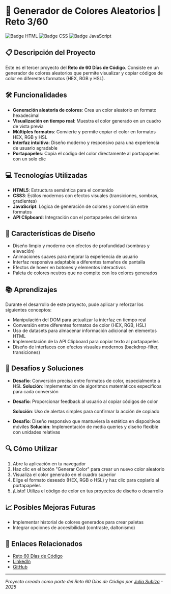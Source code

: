 # 🎨 Generador de Colores Aleatorios | Reto 3/60

![Badge HTML](https://img.shields.io/badge/HTML5-E34F26?style=for-the-badge&logo=html5&logoColor=white)
![Badge CSS](https://img.shields.io/badge/CSS3-1572B6?style=for-the-badge&logo=css3&logoColor=white)
![Badge JavaScript](https://img.shields.io/badge/JavaScript-F7DF1E?style=for-the-badge&logo=javascript&logoColor=black)

## 📋 Descripción del Proyecto

Este es el tercer proyecto del **Reto de 60 Días de Código**. Consiste en un generador de colores aleatorios que permite visualizar y copiar códigos de color en diferentes formatos (HEX, RGB y HSL).

## 🛠️ Funcionalidades

- **Generación aleatoria de colores**: Crea un color aleatorio en formato hexadecimal
- **Visualización en tiempo real**: Muestra el color generado en un cuadro de vista previa
- **Múltiples formatos**: Convierte y permite copiar el color en formatos HEX, RGB y HSL
- **Interfaz intuitiva**: Diseño moderno y responsivo para una experiencia de usuario agradable
- **Portapapeles**: Copia el código del color directamente al portapapeles con un solo clic

## 💻 Tecnologías Utilizadas

- **HTML5**: Estructura semántica para el contenido
- **CSS3**: Estilos modernos con efectos visuales (transiciones, sombras, gradientes)
- **JavaScript**: Lógica de generación de colores y conversión entre formatos
- **API Clipboard**: Integración con el portapapeles del sistema

## 🎨 Características de Diseño

- Diseño limpio y moderno con efectos de profundidad (sombras y elevación)
- Animaciones suaves para mejorar la experiencia de usuario
- Interfaz responsiva adaptable a diferentes tamaños de pantalla
- Efectos de hover en botones y elementos interactivos
- Paleta de colores neutros que no compite con los colores generados

## 📚 Aprendizajes

Durante el desarrollo de este proyecto, pude aplicar y reforzar los siguientes conceptos:

- Manipulación del DOM para actualizar la interfaz en tiempo real
- Conversión entre diferentes formatos de color (HEX, RGB, HSL)
- Uso de datasets para almacenar información adicional en elementos HTML
- Implementación de la API Clipboard para copiar texto al portapapeles
- Diseño de interfaces con efectos visuales modernos (backdrop-filter, transiciones)

## 📝 Desafíos y Soluciones

- **Desafío**: Conversión precisa entre formatos de color, especialmente a HSL
  **Solución**: Implementación de algoritmos matemáticos específicos para cada conversión

- **Desafío**: Proporcionar feedback al usuario al copiar códigos de color

  **Solución**: Uso de alertas simples para confirmar la acción de copiado

- **Desafío**: Diseño responsivo que mantuviera la estética en dispositivos móviles
  **Solución**: Implementación de media queries y diseño flexible con unidades relativas

## 🔍 Cómo Utilizar

1. Abre la aplicación en tu navegador
2. Haz clic en el botón "Generar Color" para crear un nuevo color aleatorio
3. Visualiza el color generado en el cuadro superior
4. Elige el formato deseado (HEX, RGB o HSL) y haz clic para copiarlo al portapapeles
5. ¡Listo! Utiliza el código de color en tus proyectos de diseño o desarrollo

## 📈 Posibles Mejoras Futuras

- Implementar historial de colores generados para crear paletas
- Integrar opciones de accesibilidad (contraste, daltonismo)


## 🔗 Enlaces Relacionados

- [Reto 60 Días de Código](https://github.com/Julia-SP/reto-60-dias-codigo)
- [LinkedIn](https://www.linkedin.com/in/juliasubiza/)
- [GitHub](https://github.com/Julia-SP)

---

_Proyecto creado como parte del Reto 60 Días de Código por [Julia Subiza](https://github.com/Julia-SP) - 2025_